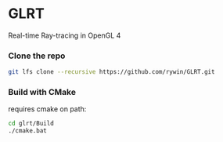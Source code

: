 # GLRT 

Real-time Ray-tracing in OpenGL 4



### Clone the repo 

```bash
git lfs clone --recursive https://github.com/rywin/GLRT.git
```

### Build with CMake

requires cmake on path:

```bash
cd glrt/Build
./cmake.bat
```
